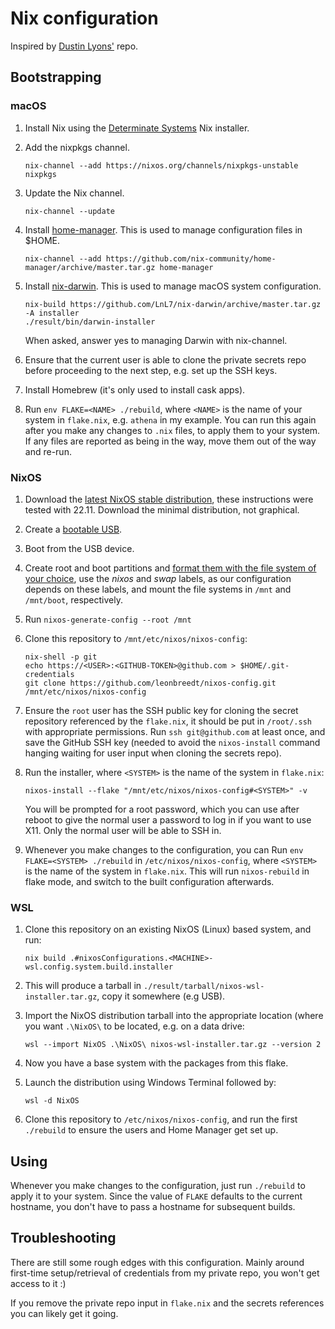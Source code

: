 # Nix configuration

Inspired by [Dustin Lyons'](https://github.com/dustinlyons/nixos-config) repo.

## Bootstrapping

### macOS

1. Install Nix using the [Determinate Systems](https://github.com/DeterminateSystems/nix-installer) Nix installer.

2. Add the nixpkgs channel.

   ```shell
   nix-channel --add https://nixos.org/channels/nixpkgs-unstable nixpkgs
   ```

3. Update the Nix channel.

   ```shell
   nix-channel --update
   ```

4. Install [home-manager](https://github.com/nix-community/home-manager). This is used to manage configuration files
   in $HOME.

   ```shell
   nix-channel --add https://github.com/nix-community/home-manager/archive/master.tar.gz home-manager
   ```

5. Install [nix-darwin](https://github.com/LnL7/nix-darwin). This is used to manage macOS system configuration.

   ```shell
   nix-build https://github.com/LnL7/nix-darwin/archive/master.tar.gz -A installer
   ./result/bin/darwin-installer
   ```

   When asked, answer yes to managing Darwin with nix-channel.

6. Ensure that the current user is able to clone the private secrets repo before proceeding to the
   next step, e.g. set up the SSH keys. 
   
7. Install Homebrew (it's only used to install cask apps).

8. Run `env FLAKE=<NAME> ./rebuild`, where `<NAME>` is the name of your system in `flake.nix`, e.g.
   `athena` in my example. You can run this again after you make any changes to `.nix` files, to
   apply them to your system. If any files are reported as being in the way, move them out of the way
   and re-run.

### NixOS

1. Download the [latest NixOS stable distribution](https://nixos.org/manual/nixos/stable/index.html#sec-obtaining),
   these instructions were tested with 22.11. Download the minimal distribution, not graphical.
   
2. Create a [bootable USB](https://nixos.org/manual/nixos/stable/index.html#sec-booting-from-usb).

3. Boot from the USB device.

4. Create root and boot partitions and [format them with the file system of your choice](https://nixos.org/manual/nixos/stable/index.html#sec-installation-manual), use the _nixos_ and _swap_ labels, as our configuration depends on these labels, and mount the file systems in `/mnt` and `/mnt/boot`, respectively.
   
5. Run `nixos-generate-config --root /mnt`

6. Clone this repository to `/mnt/etc/nixos/nixos-config`:

   ```shell
   nix-shell -p git
   echo https://<USER>:<GITHUB-TOKEN>@github.com > $HOME/.git-credentials
   git clone https://github.com/leonbreedt/nixos-config.git /mnt/etc/nixos/nixos-config
   ```

7. Ensure the `root` user has the SSH public key for cloning the secret repository 
   referenced by the `flake.nix`, it should be put in `/root/.ssh` with appropriate
   permissions. Run `ssh git@github.com` at least once, and save the GitHub SSH key
   (needed to avoid the `nixos-install` command hanging waiting for user input when
   cloning the secrets repo).

8. Run the installer, where `<SYSTEM>` is the name of the system in `flake.nix`:

   ```shell
   nixos-install --flake "/mnt/etc/nixos/nixos-config#<SYSTEM>" -v
   ```
   
   You will be prompted for a root password, which you can use after reboot to give
   the normal user a password to log in if you want to use X11. Only the normal user
   will be able to SSH in.
   
 9. Whenever you make changes to the configuration, you can 
    Run `env FLAKE=<SYSTEM> ./rebuild` in `/etc/nixos/nixos-config`, where 
    `<SYSTEM>` is the name of the system in `flake.nix`. This will run `nixos-rebuild`
    in flake mode, and switch to the built configuration afterwards.
   
### WSL

1. Clone this repository on an existing NixOS (Linux) based system, and run:

   ```shell
   nix build .#nixosConfigurations.<MACHINE>-wsl.config.system.build.installer
   ```

2. This will produce a tarball in `./result/tarball/nixos-wsl-installer.tar.gz`,
   copy it somewhere (e.g USB).

3. Import the NixOS distribution tarball into the appropriate location (where you want
   `.\NixOS\` to be located, e.g. on a data drive:

   ```shell
   wsl --import NixOS .\NixOS\ nixos-wsl-installer.tar.gz --version 2
   ```

4. Now you have a base system with the packages from this flake.

5. Launch the distribution using Windows Terminal followed by:

   ```shell
   wsl -d NixOS
   ```

6. Clone this repository to `/etc/nixos/nixos-config`, and run the first `./rebuild`
   to ensure the users and Home Manager get set up.

## Using

Whenever you make changes to the configuration, just run `./rebuild` to apply it to your
system. Since the value of `FLAKE` defaults to the current hostname, you don't have to
pass a hostname for subsequent builds.

## Troubleshooting

There are still some rough edges with this configuration. Mainly around first-time
setup/retrieval of credentials from my private repo, you won't get access to it :)

If you remove the private repo input in `flake.nix` and the secrets references
you can likely get it going.
